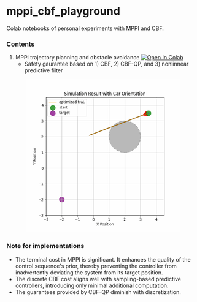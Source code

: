 # mppi_cbf_playground
Colab notebooks of personal experiments with MPPI and CBF.

### Contents
1. MPPI trajectory planning and obstacle avoidance [![Open In Colab](https://colab.research.google.com/assets/colab-badge.svg)](https://colab.research.google.com/github/shaoanlu/mppi_cbf_playground/blob/main/bicycle_mppi_cbf_shielding.ipynb)
    - Safety gaurantee based on 1) CBF, 2) CBF-QP, and 3) nonlinnear predictive filter
<p align="center">
  <img src="mppi_anim.gif" width=400>
</p>


### Note for implementations
- The terminal cost in MPPI is significant. It enhances the quality of the control sequence's prior, thereby preventing the controller from inadvertently deviating the system from its target position.
- The discrete CBF cost aligns well with sampling-based predictive controllers, introducing only minimal additional computation.
- The guarantees provided by CBF-QP diminish with discretization.
